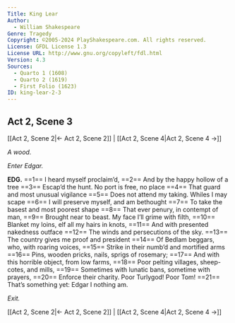 ```yaml
---
Title: King Lear
Author: 
  - William Shakespeare
Genre: Tragedy
Copyright: ©2005-2024 PlayShakespeare.com. All rights reserved.
License: GFDL License 1.3
License URL: http://www.gnu.org/copyleft/fdl.html
Version: 4.3
Sources:
  - Quarto 1 (1608)
  - Quarto 2 (1619)
  - First Folio (1623)
ID: king-lear-2-3
---
```


## Act 2, Scene 3
[[Act 2, Scene 2|← Act 2, Scene 2]] | [[Act 2, Scene 4|Act 2, Scene 4 →]]

*A wood.*

*Enter Edgar.*

**EDG.**
==1== I heard myself proclaim’d,
==2== And by the happy hollow of a tree
==3== Escap’d the hunt. No port is free, no place
==4== That guard and most unusual vigilance
==5== Does not attend my taking. Whiles I may scape
==6== I will preserve myself, and am bethought
==7== To take the basest and most poorest shape
==8== That ever penury, in contempt of man,
==9== Brought near to beast. My face I’ll grime with filth,
==10== Blanket my loins, elf all my hairs in knots,
==11== And with presented nakedness outface
==12== The winds and persecutions of the sky.
==13== The country gives me proof and president
==14== Of Bedlam beggars, who, with roaring voices,
==15== Strike in their numb’d and mortified arms
==16== Pins, wooden pricks, nails, sprigs of rosemary;
==17== And with this horrible object, from low farms,
==18== Poor pelting villages, sheep-cotes, and mills,
==19== Sometimes with lunatic bans, sometime with prayers,
==20== Enforce their charity. Poor Turlygod! Poor Tom!
==21== That’s something yet: Edgar I nothing am.

*Exit.*

[[Act 2, Scene 2|← Act 2, Scene 2]] | [[Act 2, Scene 4|Act 2, Scene 4 →]]